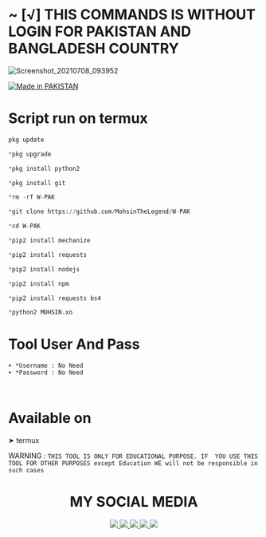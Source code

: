 # ~ [√] THIS COMMANDS IS WITHOUT LOGIN FOR PAKISTAN AND BANGLADESH COUNTRY 



![Screenshot_20210708_093952](https://user-images.githubusercontent.com/72184388/124863711-0762b380-dfd1-11eb-8cb8-8158f742aa67.jpg)





<a href="#"><img title="Made in PAKISTAN" src="https://img.shields.io/badge/MADE%20IN-PAKISTAN-green?colorA=%23ff0000&colorB=%23017e40&style=for-the-badge"></a>
</p>



 # Script run on termux 
``` python
pkg update

*pkg upgrade

*pkg install python2 

*pkg install git 

*rm -rf W-PAK

*git clone https://github.com/MohsinTheLegend/W-PAK

*cd W-PAK

*pip2 install mechanize

*pip2 install requests

*pip2 install nodejs 

*pip2 install npm 

*pip2 install requests bs4

*python2 MOHSIN.xo
```

# Tool User And Pass
```
➤ *Username : No Need
➤ *Password : No Need



```
# Available on
➤ termux


WARNING :
`THIS TOOL IS ONLY FOR EDUCATIONAL PURPOSE.
IF  YOU USE THIS TOOL FOR OTHER PURPOSES except Education WE will not be responsible in such cases`



<h1 align="center"> MY SOCIAL MEDIA </h1>
<p align="center">
<a href="https://github.com/MohsinTheLegend"><img src="https://img.shields.io/badge/Github-black?logo=Github&logoColor=black&labelColor=white">
<a href="https://m.facebook.com/MohsinAliOfficial"><img src="https://img.shields.io/badge/facebook-blue?logo=Twitter&logoColor=White&labelColor=white">
<a href="https://www.facebook.com/MOHSIN.ALI.ALL.HATERX.KA.PAPA.FEEL.THE.POWER"><img src="https://img.shields.io/badge/Facebook-blue?logo=Facebook&logoColor=blue&labelColor=white">
<a href="https://www.instagram.com/mohsin_ali_official_786"><img src="https://img.shields.io/badge/Instagram-red?logo=Instagram&logoColor=purple&labelColor=white">
<a href="https://wa.me/03063112***?text=Asalamualaikum+bang"><img src="https://img.shields.io/badge/Whatsapp-CHAT-green?logo=Whatsapp&logoColor=Brightgreen&labelColor=white">
</p>

